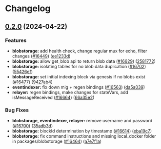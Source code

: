 # Changelog

## [0.2.0](https://github.com/taikoxyz/taiko-mono/compare/blobstorage-v0.1.0...blobstorage-v0.2.0) (2024-04-22)


### Features

* **blobstorage:** add health check, change regular mux for echo, filter changes ([#16449](https://github.com/taikoxyz/taiko-mono/issues/16449)) ([ee1233d](https://github.com/taikoxyz/taiko-mono/commit/ee1233d523a24e682b9dced312d3ffafe76c1889))
* **blobstorage:** allow get_blob api to return blob data ([#16629](https://github.com/taikoxyz/taiko-mono/issues/16629)) ([2581772](https://github.com/taikoxyz/taiko-mono/commit/2581772afb6875de2a6f4d54a93a2f11be5ab2fc))
* **blobstorage:** isolating tables for no blob data duplication ([#16702](https://github.com/taikoxyz/taiko-mono/issues/16702)) ([55426ef](https://github.com/taikoxyz/taiko-mono/commit/55426ef700c3eabc693f32829525a42775909b2a))
* **blobstorage:** set initial indexing block via genesis if no blobs exist ([#16477](https://github.com/taikoxyz/taiko-mono/issues/16477)) ([9427ab4](https://github.com/taikoxyz/taiko-mono/commit/9427ab43c599f9d26637bb0d051e11f3ccdee47c))
* **eventindexer:** fix down mig + regen bindings ([#16563](https://github.com/taikoxyz/taiko-mono/issues/16563)) ([da5a039](https://github.com/taikoxyz/taiko-mono/commit/da5a03900409ded0488058068092d6d2ec9a0b26))
* **relayer:** regen bindings, make changes for stateVars, add isMessageReceived ([#16664](https://github.com/taikoxyz/taiko-mono/issues/16664)) ([66a35e2](https://github.com/taikoxyz/taiko-mono/commit/66a35e29aa3c688ac57ddd40a24b59aef45beff6))


### Bug Fixes

* **blobstorage, eventindexer, relayer:** remove username and password ([#16700](https://github.com/taikoxyz/taiko-mono/issues/16700)) ([35adb3d](https://github.com/taikoxyz/taiko-mono/commit/35adb3d7f5a79200573c1f6822586ea221a29dfa))
* **blobstorage:** blockId determination by timestamp ([#16614](https://github.com/taikoxyz/taiko-mono/issues/16614)) ([eba19c7](https://github.com/taikoxyz/taiko-mono/commit/eba19c766e419d7744b0d6307e103261e1dd3241))
* **blobstorage:** fix command instructions and missing local_docker folder in packages/blobstorage ([#16464](https://github.com/taikoxyz/taiko-mono/issues/16464)) ([a7e7f1a](https://github.com/taikoxyz/taiko-mono/commit/a7e7f1af40165cb27d8e10eab47f8f0f2ae458a1))
